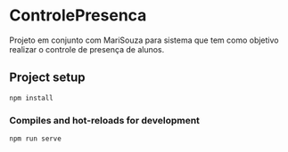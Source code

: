 # ControlePresenca
Projeto em conjunto com MariSouza para sistema que tem como objetivo realizar o controle de presença de alunos.

## Project setup
```
npm install
```

### Compiles and hot-reloads for development
```
npm run serve
